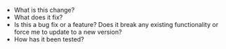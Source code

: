*    What is this change?
*    What does it fix?
*    Is this a bug fix or a feature? Does it break any existing functionality or force me to update to a new version?
*    How has it been tested?
